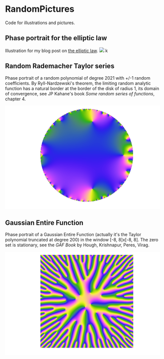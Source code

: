 # RandomPictures
Code for illustrations and pictures. 

## Phase portrait for the elliptic law

Illustration for my blog post on [the elliptic law](https://scoste.fr/posts/elliptic_law/). 
![](elliptic_phaseportrait_2.gif)
k
## Random Rademacher Taylor series

Phase portrait of a random polynomial of degree 2021 with +/-1 random coefficients. By Ryll-Nardzewski's theorem, the limiting random analytic function has a natural border at the border of the disk of radius 1, its domain of convergence, see JP Kahane's book *Some random series of functions*, chapter 4. 

![](rademacher2k.png)

## Gaussian Entire Function

Phase portrait of a Gaussian Entire Function (actually it's the Taylor polynomial truncated at degree 200) in the window [-8, 8]x[-8, 8]. The zero set is stationary, see the *GAF Book* by Hough, Krishnapur, Peres, Virag. 

![](GEF.png)
